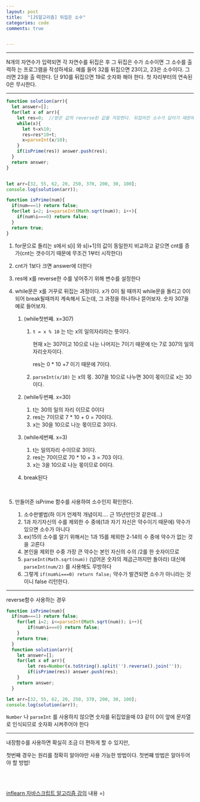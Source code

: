 ```yaml
---
layout: post
title:  "[JS알고리즘] 뒤집은 소수"
categories: code 
comments: true


---
```






---

N개의 자연수가 입력되면 각 자연수를 뒤집은 후 그 뒤집은 수가 소수이면 그 소수를 출력하 는 프로그램을 작성하세요. 예를 들어 32를 뒤집으면 23이고, 23은 소수이다. 그러면 23을 출 력한다. 단 910를 뒤집으면 19로 숫자화 해야 한다. 첫 자리부터의 연속된 0은 무시한다.


---





~~~javascript
function solution(arr){
  let answer=[];
  for(let x of arr){
    let res=0;	//받은 값의 reverse된 값을 저장한다. 뒤집어진 소수가 답이기 때문에 원본을 저장할 필요가 없다
    while(x){
      let t=x%10;
      res=res*10+t;
      x=parseInt(x/10);
    }
    if(isPrime(res)) answer.push(res);
  }
  return answer;
}


let arr=[32, 55, 62, 20, 250, 370, 200, 30, 100];
console.log(solution(arr));

function isPrime(num){
  if(num===1) return false;
  for(let i=2; i<=parseInt(Math.sqrt(num)); i++){
    if(num%i===0) return false;
  }
  return true;
}
~~~




1. for문으로 돌리는 s에서 s[i] 와 s[i+1]의 값이 동일한지 비교하고 같으면 cnt를 증가(cnt는 갯수이기 때문에 무조건 1부터 시작한다)

2. cnt가 1보다 크면 answer에 더한다

3. res에 x를 reverse한 수를 넣어주기 위해 변수를 설정한다

4. while문은 x를 거꾸로 뒤집는 과정이다. x가 0이 될 때까지 while문을 돌리고 0이되어 break될때까지 계속해서 도는데, 그 과정을 하나하나 뜯어보자. 숫자 307을 예로 들어보자.

   1. (while첫번째. x=307)

      1. `t = x % 10` 는 t는 x의 일의자리라는 뜻이다. 

         현재 x는 307이고 10으로 나눈 나머지는 7이기 때문에 t는 7로 307의 일의자리숫자이다. 

         res는 0 * 10 +7 이기 때문에 7이다.

      2. `parseInt(x/10)` 는 x의 몫. 307을 10으로 나누면 30이 몫이므로 x는 30이다.

   2. (while두번째. x=30)

      1. t는 30의 일의 자리 이므로 0이다
      2. res는 7이므로 7 * 10 + 0 = 70이다.
      3. x는 30을 10으로 나눈 몫이므로 3이다.

   3. (while세번째. x=3)

      1. t는 일의자리 수이므로 3이다.
      2. res는 70이므로 70 * 10 + 3 = 703 이다.
      3. x는 3을 10으로 나눈 몫이므로 0이다.

   4. break된다

      <br>

5. 만들어준 isPrime 함수를 사용하여 소수인지 확인한다. 

   1. 소수판별법(하 이거 언제적 개념이지.... 근 15년만인것 같은데...) 
   2. 1과 자기자신의 수를 제외한 수 중에(1과 자기 자신은 약수이기 때문에) 약수가 있으면 소수가 아니다
   3. ex)15의 소수를 알기 위해서는 1과 15를 제외한 2-14의 수 중에 약수가 없는 것을 고른다
   4. 본인을 제외한 수중 가장 큰 약수는 본인 자신의 수의 /2를 한 숫자이므로
   5. `parseInt(Math.sqrt(num))` (넘어온 숫자의 제곱근까지만 돌아라) 대신에 `parseInt(num/2)` 를 사용해도 무방하다
   6. 그렇게 `if(num%i===0) return false;` 약수가 발견되면 소수가 아니라는 것이니 false 리턴한다.

   





---





reverse함수 사용하는 경우

~~~javascript
function isPrime(num){
  if(num===1) return false;
    for(let i=2; i<=parseInt(Math.sqrt(num)); i++){
    	if(num%i===0) return false;
    }
    return true;
  }
  function solution(arr){
    let answer=[];
    for(let x of arr){
    	let res=Number(x.toString().split('').reverse().join(''));
    	if(isPrime(res)) answer.push(res);
    }
    return answer;
  }

let arr=[32, 55, 62, 20, 250, 370, 200, 30, 100];
console.log(solution(arr));
~~~



`Number` 나 `parseInt` 를 사용하지 않으면 숫자를 뒤집었을때 03 같이 0이 앞에 문자열로 인식되므로 숫자화 시켜주어야 한다

---

내장함수를 사용하면 확실히 조금 더 편하게 할 수 있지만, 

첫번째 경우는 원리를 정확히 알아야만 사용 가능한 방법이다. 첫번쨰 방법은 알아두어야 할 방법!

<br>

<br>

[inflearn 자바스크립트 알고리즘 강의](https://www.inflearn.com/course/%EC%9E%90%EB%B0%94%EC%8A%A4%ED%81%AC%EB%A6%BD%ED%8A%B8-%EC%95%8C%EA%B3%A0%EB%A6%AC%EC%A6%98-%EB%AC%B8%EC%A0%9C%ED%92%80%EC%9D%B4/dashboard) 내용 =)
